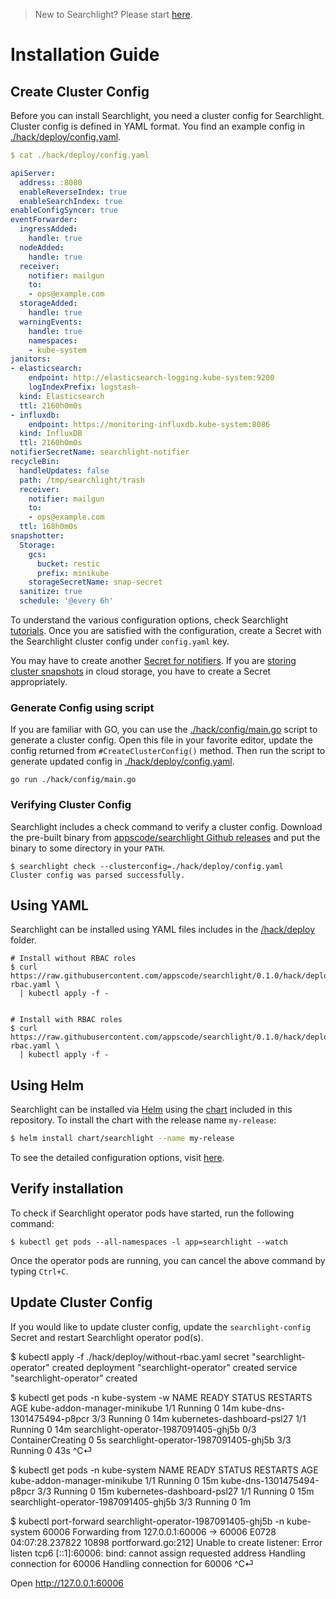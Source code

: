 > New to Searchlight? Please start [here](/docs/tutorials/README.md).

# Installation Guide

## Create Cluster Config
Before you can install Searchlight, you need a cluster config for Searchlight. Cluster config is defined in YAML format. You find an example config in [./hack/deploy/config.yaml](/hack/deploy/config.yaml).

```yaml
$ cat ./hack/deploy/config.yaml

apiServer:
  address: :8080
  enableReverseIndex: true
  enableSearchIndex: true
enableConfigSyncer: true
eventForwarder:
  ingressAdded:
    handle: true
  nodeAdded:
    handle: true
  receiver:
    notifier: mailgun
    to:
    - ops@example.com
  storageAdded:
    handle: true
  warningEvents:
    handle: true
    namespaces:
    - kube-system
janitors:
- elasticsearch:
    endpoint: http://elasticsearch-logging.kube-system:9200
    logIndexPrefix: logstash-
  kind: Elasticsearch
  ttl: 2160h0m0s
- influxdb:
    endpoint: https://monitoring-influxdb.kube-system:8086
  kind: InfluxDB
  ttl: 2160h0m0s
notifierSecretName: searchlight-notifier
recycleBin:
  handleUpdates: false
  path: /tmp/searchlight/trash
  receiver:
    notifier: mailgun
    to:
    - ops@example.com
  ttl: 168h0m0s
snapshotter:
  Storage:
    gcs:
      bucket: restic
      prefix: minikube
    storageSecretName: snap-secret
  sanitize: true
  schedule: '@every 6h'
```

To understand the various configuration options, check Searchlight [tutorials](/docs/tutorials/README.md). Once you are satisfied with the configuration, create a Secret with the Searchlight cluster config under `config.yaml` key.

You may have to create another [Secret for notifiers](/docs/tutorials/notifiers.md). If you are [storing cluster snapshots](/docs/tutorials/cluster-snapshot.md) in cloud storage, you have to create a Secret appropriately.

### Generate Config using script
If you are familiar with GO, you can use the [./hack/config/main.go](/hack/config/main.go) script to generate a cluster config. Open this file in your favorite editor, update the config returned from `#CreateClusterConfig()` method. Then run the script to generate updated config in [./hack/deploy/config.yaml](/hack/deploy/config.yaml).

```console
go run ./hack/config/main.go
```

### Verifying Cluster Config
Searchlight includes a check command to verify a cluster config. Download the pre-built binary from [appscode/searchlight Github releases](https://github.com/appscode/searchlight/releases) and put the binary to some directory in your `PATH`.

```console
$ searchlight check --clusterconfig=./hack/deploy/config.yaml
Cluster config was parsed successfully.
```

## Using YAML
Searchlight can be installed using YAML files includes in the [/hack/deploy](/hack/deploy) folder.

```console
# Install without RBAC roles
$ curl https://raw.githubusercontent.com/appscode/searchlight/0.1.0/hack/deploy/without-rbac.yaml \
  | kubectl apply -f -


# Install with RBAC roles
$ curl https://raw.githubusercontent.com/appscode/searchlight/0.1.0/hack/deploy/with-rbac.yaml \
  | kubectl apply -f -
```

## Using Helm
Searchlight can be installed via [Helm](https://helm.sh/) using the [chart](/chart/searchlight) included in this repository. To install the chart with the release name `my-release`:
```bash
$ helm install chart/searchlight --name my-release
```
To see the detailed configuration options, visit [here](/chart/searchlight/README.md).


## Verify installation
To check if Searchlight operator pods have started, run the following command:
```console
$ kubectl get pods --all-namespaces -l app=searchlight --watch
```

Once the operator pods are running, you can cancel the above command by typing `Ctrl+C`.


## Update Cluster Config
If you would like to update cluster config, update the `searchlight-config` Secret and restart Searchlight operator pod(s).










































$ kubectl apply -f ./hack/deploy/without-rbac.yaml
secret "searchlight-operator" created
deployment "searchlight-operator" created
service "searchlight-operator" created

$ kubectl get pods -n kube-system -w
NAME                          READY     STATUS    RESTARTS   AGE
kube-addon-manager-minikube   1/1       Running   0          14m
kube-dns-1301475494-p8pcr   3/3       Running   0         14m
kubernetes-dashboard-psl27   1/1       Running   0         14m
searchlight-operator-1987091405-ghj5b   0/3       ContainerCreating   0         5s
searchlight-operator-1987091405-ghj5b   3/3       Running   0         43s
^C⏎

$ kubectl get pods -n kube-system
NAME                                    READY     STATUS    RESTARTS   AGE
kube-addon-manager-minikube             1/1       Running   0          15m
kube-dns-1301475494-p8pcr               3/3       Running   0          15m
kubernetes-dashboard-psl27              1/1       Running   0          15m
searchlight-operator-1987091405-ghj5b   3/3       Running   0          1m

$ kubectl port-forward searchlight-operator-1987091405-ghj5b -n kube-system 60006
Forwarding from 127.0.0.1:60006 -> 60006
E0728 04:07:28.237822   10898 portforward.go:212] Unable to create listener: Error listen tcp6 [::1]:60006: bind: cannot assign requested address
Handling connection for 60006
Handling connection for 60006
^C⏎

Open http://127.0.0.1:60006
